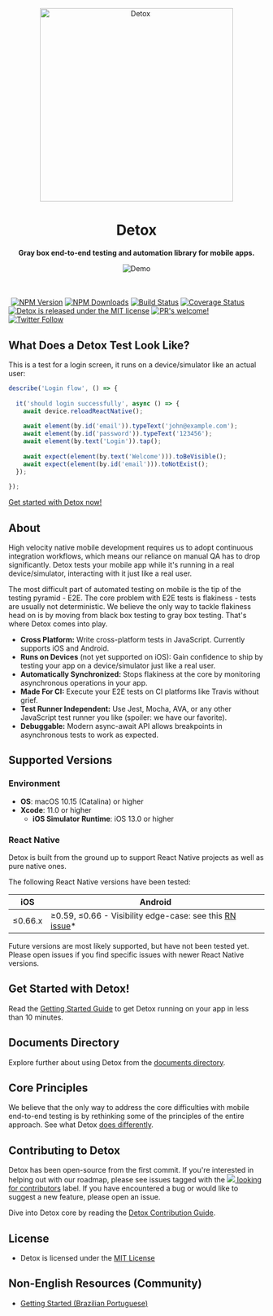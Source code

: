 <p align="center">
	<img alt="Detox" width=380 src="https://raw.githubusercontent.com/wix/Detox/master/docs/img/DetoxLogo.png"/>
</p>
<h1 align="center">
  Detox
</h1>
<p align="center">
<b>Gray box end-to-end testing and automation library for mobile apps.</b>
</p>
<p align="center">
<img alt="Demo" src="http://i.imgur.com/eoaDEYp.gif"/>
</p>
<h1></h1>

<img src="https://user-images.githubusercontent.com/1962469/89655670-1c235c80-d8d3-11ea-9320-0f865767ef5d.png" alt="" height=24 width=1> [![NPM Version](https://img.shields.io/npm/v/detox.svg?style=flat)](https://www.npmjs.com/package/detox) [![NPM Downloads](https://img.shields.io/npm/dm/detox.svg?style=flat)](https://www.npmjs.com/package/detox) [![Build Status](https://img.shields.io/jenkins/s/http/jenkins-oss.wixpress.com:8080/job/multi-detox-master.svg)](https://jenkins-oss.wixpress.com/job/multi-detox-master/) [![Coverage Status](https://coveralls.io/repos/github/wix/Detox/badge.svg?branch=master)](https://coveralls.io/github/wix/Detox?branch=master) [![Detox is released under the MIT license](https://img.shields.io/badge/license-MIT-blue.svg)](LICENSE) [![PR's welcome!](https://img.shields.io/badge/PRs-welcome-brightgreen.svg)](docs/Guide.Contributing.md) [![Twitter Follow](https://img.shields.io/twitter/follow/detoxe2e?label=Follow&style=social)](https://twitter.com/detoxe2e)

## What Does a Detox Test Look Like?

This is a test for a login screen, it runs on a device/simulator like an actual user:

```js
describe('Login flow', () => {
    
  it('should login successfully', async () => {
    await device.reloadReactNative();
    
    await element(by.id('email')).typeText('john@example.com');
    await element(by.id('password')).typeText('123456');
    await element(by.text('Login')).tap();
      
    await expect(element(by.text('Welcome'))).toBeVisible();
    await expect(element(by.id('email'))).toNotExist();
  });
  
});
```

 [Get started with Detox now!](docs/Introduction.GettingStarted.md)

## About

High velocity native mobile development requires us to adopt continuous integration workflows, which means our reliance on manual QA has to drop significantly. Detox tests your mobile app while it's running in a real device/simulator, interacting with it just like a real user.

The most difficult part of automated testing on mobile is the tip of the testing pyramid - E2E. The core problem with E2E tests is flakiness - tests are usually not deterministic. We believe the only way to tackle flakiness head on is by moving from black box testing to gray box testing. That's where Detox comes into play.

* **Cross Platform:** Write cross-platform tests in JavaScript. Currently supports iOS and Android.
* **Runs on Devices** (not yet supported on iOS): Gain confidence to ship by testing your app on a device/simulator just like a real user.
* **Automatically Synchronized:** Stops flakiness at the core by monitoring asynchronous operations in your app.
* **Made For CI:** Execute your E2E tests on CI platforms like Travis without grief. 
* **Test Runner Independent:** Use Jest, Mocha, AVA, or any other JavaScript test runner you like (spoiler: we have our favorite).
* **Debuggable:** Modern async-await API allows breakpoints in asynchronous tests to work as expected.

## Supported Versions

### Environment

* **OS**: macOS 10.15 (Catalina) or higher
* **Xcode**: 11.0 or higher
  * **iOS Simulator Runtime**: iOS 13.0 or higher

### React Native

Detox is built from the ground up to support React Native projects as well as pure native ones.

The following React Native versions have been tested:

| iOS     | Android                                                                                                          |
|---------|------------------------------------------------------------------------------------------------------------------|
| ≤0.66.x | ≥0.59, ≤0.66 - Visibility edge-case: see this [RN issue](https://github.com/facebook/react-native/issues/23870)* |

Future versions are most likely supported, but have not been tested yet. Please open issues if you find specific issues with newer React Native versions.

## Get Started with Detox!

Read the [Getting Started Guide](docs/Introduction.GettingStarted.md) to get Detox running on your app in less than 10 minutes.

## Documents Directory

Explore further about using Detox from the [documents directory](https://github.com/wix/Detox/tree/master/docs).

## Core Principles

We believe that the only way to address the core difficulties with mobile end-to-end testing is by rethinking some of the  principles of the entire approach. See what Detox [does differently](docs/Introduction.DesignPrinciples.md).

## Contributing to Detox

Detox has been open-source from the first commit. If you're interested in helping out with our roadmap, please see issues tagged with the [![ ](https://placehold.it/15/c4532d/000000?text=+) looking for contributors](https://github.com/wix/detox/labels/user%3A%20looking%20for%20contributors) label. If you have encountered a bug or would like to suggest a new feature, please open an issue.

Dive into Detox core by reading the [Detox Contribution Guide](docs/Guide.Contributing.md).

## License

* Detox is licensed under the [MIT License](LICENSE)

## Non-English Resources (Community)

- [Getting Started (Brazilian Portuguese)](https://medium.com/quia-digital/iniciando-com-detox-framework-1-4-ce31ad7ae812)

